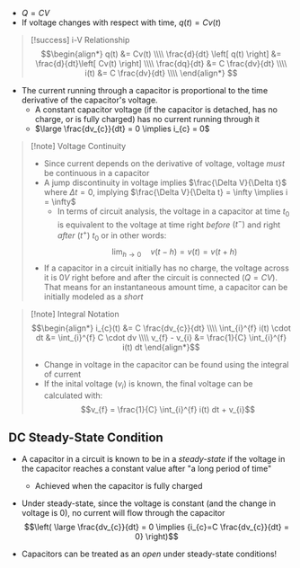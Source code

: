 - $Q = CV$
- If voltage changes with respect with time, $q(t) = Cv(t)$
> [!success] i-V Relationship
> $$\begin{align*}
q(t) &= Cv(t) \\\\
\frac{d}{dt} \left[ q(t) \right] &= \frac{d}{dt}\left[ Cv(t) \right] \\\\
\frac{dq}{dt} &= C \frac{dv}{dt} \\\\
i(t) &= C \frac{dv}{dt} \\\\
\end{align*}
$$

- The current running through a capacitor is proportional to the time derivative of the capacitor's voltage.
	- A constant capacitor voltage (if the capacitor is detached, has no charge, or is fully charged) has no current running through it
	- $\large \frac{dv_{c}}{dt} = 0 \implies i_{c} = 0$

> [!note] Voltage Continuity
> - Since current depends on the derivative of voltage, voltage *must* be continuous in a capacitor
> - A jump discontinuity in voltage implies $\frac{\Delta V}{\Delta t}$ where $\Delta t = 0$, implying $\frac{\Delta V}{\Delta t} = \infty \implies i = \infty$
>   - In terms of circuit analysis, the voltage in a capacitor at time $t_{0}$ is equivalent to the voltage at time right *before* $(t^{-})$ and right *after* $(t^{+})$ $t_{0}$ or in other words:
> $$\lim_{h \rightarrow 0} \quad v(t - h) = v(t) = v(t + h)$$
> - If a capacitor in a circuit initially has no charge, the voltage across it is $0V$ right before and after the circuit is connected $(Q = CV)$. That means for an instantaneous amount time, a capacitor can be initially modeled as a *short*

> [!note] Integral Notation
> $$\begin{align*}
i_{c}(t) &= C \frac{dv_{c}}{dt} \\\\
\int_{i}^{f} i(t) \cdot dt &= \int_{i}^{f} C \cdot dv \\\\
v_{f} - v_{i} &= \frac{1}{C} \int_{i}^{f} i(t) dt
\end{align*}$$
> - Change in voltage in the capacitor can be found using the integral of current
> - If the inital voltage $(v_{i})$ is known, the final voltage can be calculated with:
>   $$v_{f} = \frac{1}{C} \int_{i}^{f} i(t) dt  + v_{i}$$

## DC Steady-State Condition
- A capacitor in a circuit is known to be in a *steady-state* if the voltage in the capacitor reaches a constant value after "a long period of time"

	- Achieved when the capacitor is fully charged

- Under steady-state, since the voltage is constant (and the change in voltage is 0), no current will flow through the capacitor $$\left( \large \frac{dv_{c}}{dt} = 0 \implies {i_{c}=C \frac{dv_{c}}{dt} = 0} \right)$$
- Capacitors can be treated as an *open* under steady-state conditions!